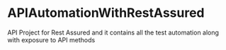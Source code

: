# APIAutomationWithRestAssured
API Project for Rest Assured and it contains all the test automation along with exposure to API methods
